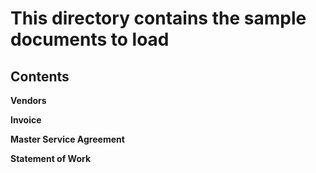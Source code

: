 # This directory contains the sample documents to load

## Contents

**Vendors**

**Invoice**

**Master Service Agreement**

**Statement of Work**
